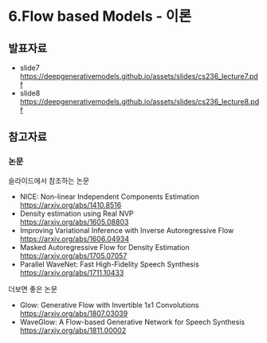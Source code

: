 # 6.Flow based Models - 이론
## 발표자료
  + slide7 https://deepgenerativemodels.github.io/assets/slides/cs236_lecture7.pdf
  + slide8 https://deepgenerativemodels.github.io/assets/slides/cs236_lecture8.pdf

## 참고자료
### 논문
  슬라이드에서 참조하는 논문
  + NICE: Non-linear Independent Components Estimation <br/>
  https://arxiv.org/abs/1410.8516
  + Density estimation using Real NVP <br/>
  https://arxiv.org/abs/1605.08803
  + Improving Variational Inference with Inverse Autoregressive Flow <br/>
  https://arxiv.org/abs/1606.04934
  + Masked Autoregressive Flow for Density Estimation <br/>
  https://arxiv.org/abs/1705.07057
  + Parallel WaveNet: Fast High-Fidelity Speech Synthesis <br/>
  https://arxiv.org/abs/1711.10433
  
  더보면 좋은 논문
  + Glow: Generative Flow with Invertible 1x1 Convolutions <br/>
  https://arxiv.org/abs/1807.03039
  + WaveGlow: A Flow-based Generative Network for Speech Synthesis <br/>
  https://arxiv.org/abs/1811.00002
  
  

